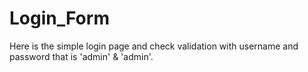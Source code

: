 # Login_Form
Here is the simple login page and check validation with username and password that is 'admin' & 'admin'.
